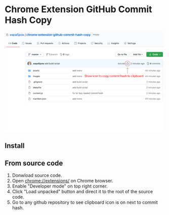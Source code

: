 # Chrome Extension GitHub Commit Hash Copy

![screenshot](assets/screenshot.png)

## Install

## From source code

1. Donwload source code.
2. Open [chrome://extensions/](chrome://extensions/) on Chrome browser.
3. Enable "Developer mode" on top right corner.
4. Click "Load unpacked" button and direct it to the root of the source code.
5. Go to any github repository to see clipboard icon is on next to commit hash.